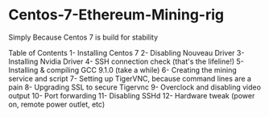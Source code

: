 # Centos-7-Ethereum-Mining-rig
Simply Because Centos 7 is build for stability

Table of Contents 
  1-  Installing Centos 7 
  2-  Disabling Nouveau Driver
  3-  Installing Nvidia Driver
  4-  SSH connection check (that's the lifeline!)
  5-  Installing & compiling GCC 9.1.0 (take a while)
  6-  Creating the mining service and script
  7-  Setting up TigerVNC, because command lines are a pain
  8-  Upgrading SSL to secure Tigervnc
  9-  Overclock and disabling video output 
  10- Port forwarding
  11- Disabling SSHd
  12- Hardware tweak (power on, remote power outlet, etc)
